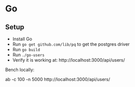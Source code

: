 # Go

## Setup

- Install Go
- Run `go get github.com/lib/pq` to get the postgres driver
- Run `go build`
- Run `./go-users`
- Verify it is working at: http://localhost:3000/api/users/

Bench locally:

  ab -c 100 -n 5000 http://localhost:3000/api/users/
